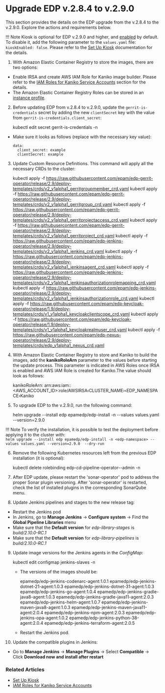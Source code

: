 # Upgrade EDP v.2.8.4 to v.2.9.0

This section provides the details on the EDP upgrade from the v.2.8.4 to the v.2.9.0. Explore the actions and requirements below.

!!! Note
    Kiosk is optional for EDP v.2.9.0 and higher, and [enabled](https://github.com/epam/edp-install/blob/release/2.9/deploy-templates/values.yaml#L34) by default. To disable it, add the following parameter to the `values.yaml` file: `kioskEnabled: false`. Please refer to the [Set Up Kiosk](install-kiosk.md) documentation for the details.

1. With Amazon Elastic Container Registry to store the images, there are two options:
  * Enable IRSA and create AWS IAM Role for Kaniko image builder. Please refer to the [IAM Roles for Kaniko Service Accounts](kaniko-irsa.md) section for the details.
  * The Amazon Elastic Container Registry Roles can be stored in an [instance profile](https://docs.aws.amazon.com/IAM/latest/UserGuide/id_roles_use_switch-role-ec2_instance-profiles.html).

2. Before updating EDP from v.2.8.4 to v.2.9.0, update the `gerrit-is-credentials` secret by adding the new `clientSecret` key with the value from `gerrit-is-credentials.client_secret`:

      kubectl edit secret gerrit-is-credentials -n <edp-namespace>

  * Make sure it looks as follows (replace with the necessary key value):

        data:
          client_secret: example
          clientSecret: example

3. Update Custom Resource Definitions. This command will apply all the necessary CRDs to the cluster:

      kubectl apply -f https://raw.githubusercontent.com/epam/edp-gerrit-operator/release/2.9/deploy-templates/crds/v2_v1alpha1_gerritgroupmember_crd.yaml
      kubectl apply -f https://raw.githubusercontent.com/epam/edp-gerrit-operator/release/2.9/deploy-templates/crds/v2_v1alpha1_gerritgroup_crd.yaml
      kubectl apply -f https://raw.githubusercontent.com/epam/edp-gerrit-operator/release/2.9/deploy-templates/crds/v2_v1alpha1_gerritprojectaccess_crd.yaml
      kubectl apply -f https://raw.githubusercontent.com/epam/edp-gerrit-operator/release/2.9/deploy-templates/crds/v2_v1alpha1_gerritproject_crd.yaml
      kubectl apply -f https://raw.githubusercontent.com/epam/edp-jenkins-operator/release/2.9/deploy-templates/crds/v2_v1alpha1_jenkins_crd.yaml
      kubectl apply -f https://raw.githubusercontent.com/epam/edp-jenkins-operator/release/2.9/deploy-templates/crds/v2_v1alpha1_jenkinsagent_crd.yaml
      kubectl apply -f https://raw.githubusercontent.com/epam/edp-jenkins-operator/release/2.9/deploy-templates/crds/v2_v1alpha1_jenkinsauthorizationrolemapping_crd.yaml
      kubectl apply -f https://raw.githubusercontent.com/epam/edp-jenkins-operator/release/2.9/deploy-templates/crds/v2_v1alpha1_jenkinsauthorizationrole_crd.yaml
      kubectl apply -f https://raw.githubusercontent.com/epam/edp-keycloak-operator/release/1.9/deploy-templates/crds/v1_v1alpha1_keycloakclientscope_crd.yaml
      kubectl apply -f https://raw.githubusercontent.com/epam/edp-keycloak-operator/release/1.9/deploy-templates/crds/v1_v1alpha1_keycloakrealmuser_crd.yaml
      kubectl apply -f https://raw.githubusercontent.com/epam/edp-nexus-operator/release/2.9/deploy-templates/crds/edp_v1alpha1_nexus_crd.yaml

4. With Amazon Elastic Container Registry to store and Kaniko to build the images, add the **kanikoRoleArn** parameter to the values before starting the update process. This parameter is indicated in AWS Roles once IRSA is enabled and AWS IAM Role is created for Kaniko.The value should look as follows:

      kanikoRoleArn: arn:aws:iam::<AWS_ACCOUNT_ID>:role/AWSIRSA‹CLUSTER_NAME›‹EDP_NAMESPACE›Kaniko

5. To upgrade EDP to the v.2.9.0, run the following command:

      helm upgrade --install edp epamedp/edp-install -n <edp-namespace> --values values.yaml --version=2.9.0

  !!! Note
      To verify the installation, it is possible to test the deployment before applying it to the cluster with:<br>
      `helm upgrade --install edp epamedp/edp-install -n <edp-namespace> --values values.yaml --version=2.9.0  --dry-run`


6. Remove the following Kubernetes resources left from the previous EDP installation (it is optional):

      kubectl delete rolebinding edp-cd-pipeline-operator-<edp-namespace>-admin -n <edp-namespace>

7. After EDP update, please restart the 'sonar-operator' pod to address the proper Sonar plugin versioning. After 'sonar-operator' is restarted, check the list of installed plugins in the corresponding SonarQube menu.

8. Update Jenkins pipelines and stages to the new release tag:
  * Restart the Jenkins pod
  * In Jenkins, go to **Manage Jenkins** -> **Configure system** -> Find the **Global Pipeline Libraries** menu
  * Make sure that the **Default version** for *edp-library-stages* is *build/2.10.0-RC.1*
  * Make sure that the **Default version** for *edp-library-pipelines* is *build/2.10.0-RC.1*

9. Update image versions for the Jenkins agents in the *ConfigMap*:

      kubectl edit configmap jenkins-slaves -n <edp-namespace>

   * The versions of the images should be:

        epamedp/edp-jenkins-codenarc-agent:1.0.1
        epamedp/edp-jenkins-dotnet-21-agent:1.0.3
        epamedp/edp-jenkins-dotnet-31-agent:1.0.3
        epamedp/edp-jenkins-go-agent:1.0.4
        epamedp/edp-jenkins-gradle-java8-agent:1.0.3
        epamedp/edp-jenkins-gradle-java11-agent:2.0.3
        epamedp/edp-jenkins-helm-agent:1.0.7
        epamedp/edp-jenkins-maven-java8-agent:1.0.3
        epamedp/edp-jenkins-maven-java11-agent:2.0.4
        epamedp/edp-jenkins-npm-agent:2.0.3
        epamedp/edp-jenkins-opa-agent:1.0.2
        epamedp/edp-jenkins-python-38-agent:2.0.4
        epamedp/edp-jenkins-terraform-agent:2.0.5

   * Restart the Jenkins pod.

10. Update the compatible plugins in Jenkins:<br>
  * Go to **Manage Jenkins** -> **Manage Plugins** -> Select **Compatible** -> Click **Download now and install after restart**

### Related Articles

* [Set Up Kiosk](install-kiosk.md)
* [IAM Roles for Kaniko Service Accounts](kaniko-irsa.md)
